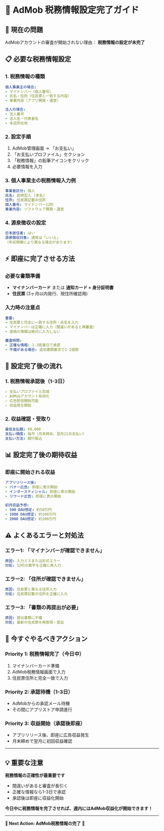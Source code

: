 # 🔧 AdMob 税務情報設定完了ガイド

## 🚨 **現在の問題**
AdMobアカウントの審査が開始されない理由：
**税務情報の設定が未完了**

## 📋 **必要な税務情報設定**

### 1. 税務情報の種類
```yaml
個人事業主の場合:
- マイナンバー（個人番号）
- 氏名・住所（住民票と一致する内容）
- 事業内容（アプリ開発・運営）

法人の場合:
- 法人番号
- 法人名・代表者名
- 本店所在地
```

### 2. 設定手順
1. AdMob管理画面 → 「お支払い」
2. 「お支払いプロファイル」セクション
3. 「税務情報」の鉛筆アイコンをクリック
4. 必要情報を入力

### 3. 個人事業主の税務情報入力例
```yaml
事業者区分: 個人
氏名: 岩崎宏人 (本名)
住所: 住民票記載の住所
個人番号: マイナンバー12桁
事業内容: ソフトウェア開発・運営
```

### 4. 源泉徴収の設定
```yaml
日本居住者: はい
源泉徴収対象: 通常は「いいえ」
（年収規模により異なる場合があります）
```

## ⚡ **即座に完了させる方法**

### 必要な書類準備
- **マイナンバーカード** または **通知カード + 身分証明書**
- **住民票** (3ヶ月以内発行、現住所確認用)

### 入力時の注意点
```yaml
重要: 
- 住民票と完全に一致する住所・氏名を入力
- マイナンバーは正確に入力（間違いがあると再審査）
- 虚偽の情報は絶対に入力しない

審査時間:
- 正確な情報: 1-3営業日で承認
- 不備がある場合: 追加書類要求で1-2週間
```

## 🎯 **設定完了後の流れ**

### 1. 税務情報承認後（1-3日）
```yaml
✓ 支払いプロファイル完成
✓ AdMobアカウント有効化  
✓ 広告配信開始可能
✓ 収益発生開始
```

### 2. 収益確認・受取り
```yaml
最低支払額: ¥8,000
支払い頻度: 毎月（月末締め、翌月21日支払い）
支払い方法: 銀行振込
```

## 📊 **設定完了後の期待収益**

### 即座に開始される収益
```yaml
アプリリリース後:
- バナー広告: 即座に表示開始
- インタースティシャル: 即座に表示開始  
- リワード広告: 即座に表示開始

初月収益予想:
- 500 DAU想定: 約50万円
- 1000 DAU想定: 約100万円
- 2000 DAU想定: 約200万円
```

## ⚠️ **よくあるエラーと対処法**

### エラー1: 「マイナンバーが確認できません」
```yaml
原因: 入力ミスまたは形式エラー
対処: 12桁の数字を正確に再入力
```

### エラー2: 「住所が確認できません」  
```yaml
原因: 住民票と異なる住所入力
対処: 住民票記載の住所を正確に入力
```

### エラー3: 「書類の再提出が必要」
```yaml
原因: 提出書類に不備
対処: 最新の住民票を再取得・提出
```

## 🚀 **今すぐやるべきアクション**

### Priority 1: 税務情報完了（今日中）
1. マイナンバーカード準備
2. AdMob税務情報画面で入力
3. 住民票住所と完全一致で入力

### Priority 2: 承認待機（1-3日）
- AdMobからの承認メール待機
- その間にアプリストア申請進行

### Priority 3: 収益開始（承認後即座）
- アプリリリース後、即座に広告収益発生
- 月末締めで翌月に初回収益確認

---

## 💡 **重要な注意**

**税務情報の正確性が最重要です**
- 間違いがあると審査が長引く
- 正確な情報なら1-3日で承認
- 承認後は即座に収益化開始

**今日中に税務情報を完了させれば、週内にはAdMob収益化が開始できます！**

---

**🎯 Next Action: AdMob税務情報の完了** 📝
